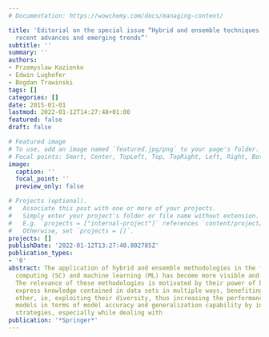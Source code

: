 ```yaml
---
# Documentation: https://wowchemy.com/docs/managing-content/

title: 'Editorial on the special issue “Hybrid and ensemble techniques in soft computing:
  recent advances and emerging trends”'
subtitle: ''
summary: ''
authors:
- Przemyslaw Kazienko
- Edwin Lughofer
- Bogdan Trawinski
tags: []
categories: []
date: 2015-01-01
lastmod: 2022-01-12T14:27:48+01:00
featured: false
draft: false

# Featured image
# To use, add an image named `featured.jpg/png` to your page's folder.
# Focal points: Smart, Center, TopLeft, Top, TopRight, Left, Right, BottomLeft, Bottom, BottomRight.
image:
  caption: ''
  focal_point: ''
  preview_only: false

# Projects (optional).
#   Associate this post with one or more of your projects.
#   Simply enter your project's folder or file name without extension.
#   E.g. `projects = ["internal-project"]` references `content/project/deep-learning/index.md`.
#   Otherwise, set `projects = []`.
projects: []
publishDate: '2022-01-12T13:27:48.802785Z'
publication_types:
- '0'
abstract: The application of hybrid and ensemble methodologies in the field of soft
  computing (SC) and machine learning (ML) has become more visible and attractive.
  The relevance of these methodologies is motivated by their power of being able to
  express knowledge contained in data sets in multiple ways, benefiting each of the
  other, ie, exploiting their diversity, thus increasing the performance of sole base
  models in terms of model accuracy and generalization capability by intelligent combination
  strategies, especially while dealing with
publication: '*Springer*'
---
```

